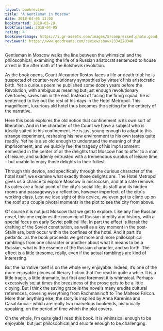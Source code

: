 ```yaml
---
layout: bookreview
title: "A Gentleman in Moscow"
date: 2018-04-05 13:00
bookstarted: 2018-03-20
bookfinished: 2018-04-05
rating: 4
bookcoverimage: https://i.gr-assets.com/images/S/compressed.photo.goodreads.com/books/1459524472l/29430012._SX98_.jpg
reviewurl: https://www.goodreads.com/review/show/2334228340
---
```


Gentleman in Moscow walks the line between the whimsical and the philosophical, examining the life of a Russian aristocrat sentenced to house arrest in the aftermath of the Bolshevik revolution.



As the book opens, Count Alexander Rostov faces a life or death trial: he is suspected of counter-revolutionary sympathies by virtue of his aristocratic birth. Yet a curious poem he published some dozen years before the Revolution, with ambiguous meaning but just enough revolutionary overtones, saves him in the end. Instead of facing the firing squad, he is sentenced to live out the rest of his days in the Hotel Metropol. This magnificent, luxurious old hotel thus becomes the setting for the entirety of the narrative.



Here this book explores the old notion that confinement is its own sort of liberation. And in the character of the Count we have a subject who is ideally suited to his confinement. He is just young enough to adapt to this strange experiment, reshaping his new environment to his own tastes quite readily. Yet he is also old enough to understand the meaning of that imprisonment, and we quickly feel the tragedy of his imprisonment: enmeshed in the center of all the delights that Moscow has to offer to a man of leisure, and suddenly entrusted with a tremendous surplus of leisure time - but unable to enjoy those delights to their fullest.



Through this device, and specifically through the curious character of the hotel itself, we examine what exactly those delights are. The Hotel Metropol gives us a chance to explore Moscow in microcosm, and at a safe remove. Its cafes are a focal point of the city's social life, its staff and its hidden rooms and passageways a reflection, however imperfect, of the city's working class. Lest we lose sight of this device, we even get to climb up on the roof at a couple pivotal moments in the plot to see the city from above.



Of course it is not just Moscow that we get to explore. Like any fine Russian novel, this one explores the meaning of Russian identity and history, with a special focus on early Soviet political life. In part the effect is literal: the drafting of the Soviet constitution, as well as a key moment in the post-Stalin era, both occur within the confines of the hotel. And it part it’s pedantic: as the book proceeds we get more and more philosophical ramblings from one character or another about what it means to be a Russian, what is the essence of the Russian character, and so forth. The effect is a little tiresome, really, even if the actual ramblings are kind of interesting.



But the narrative itself is on the whole very enjoyable. Indeed, it’s one of the more enjoyable pieces of literary fiction that I’ve read in quite a while. It is a little tragic, a little dramatic, but first and foremost it is whimsical. Perhaps excessively so; at times the breeziness of the prose gets to be a little cloying. But I think the saving grace is the novel’s many erudite cultural references, covering everything from Rachmaninoff to The Maltese Falcon. More than anything else, the story is inspired by Anna Karenina and Casablanca - which are really two marvelous bookends, historically speaking, on the period of time which the plot covers.



On the whole, I’m quite glad I read this book. It is whimsical enough to be enjoyable, but just philosophical and erudite enough to be challenging.